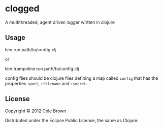 # clogged

A multithreaded, agent driven logger written in clojure

## Usage

lein run path/to/config.clj

or

lein trampoline run path/to/config.clj

config files should be clojure files defining a map called `config` that
has the properties `:port`, `:filename` and `:secret`.

## License

Copyright © 2012 Cole Brown

Distributed under the Eclipse Public License, the same as Clojure.
